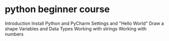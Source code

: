 # python beginner course

  Introduction
  Install Python and PyCharm
  Settings and "Hello World"
  Draw a shape
  Variables and Data Types
  Working with strings
  Working with numbers
